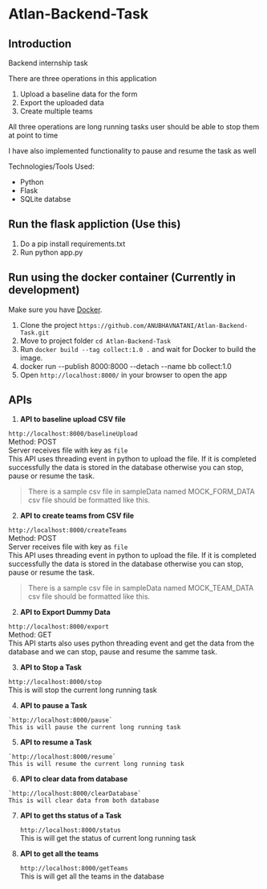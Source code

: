 # Atlan-Backend-Task

## Introduction

Backend internship task

There are three operations in this application
1. Upload a baseline data for the form
2. Export the uploaded data
3. Create multiple teams

All three operations are long running tasks user should be able to stop them at point to time

I have also implemented functionality to pause and resume the task as well

Technologies/Tools Used:
  - Python
  - Flask
  - SQLite databse

## Run the flask appliction (Use this)
1.  Do a pip install requirements.txt
2.  Run python app.py

## Run using the docker container (Currently in development)
Make sure you have [Docker](https://docs.docker.com/installation/).
  1. Clone the project
  `https://github.com/ANUBHAVNATANI/Atlan-Backend-Task.git`
  2. Move to project folder
  `cd Atlan-Backend-Task`
  3. Run `docker build --tag collect:1.0 .` and wait for Docker to build the image.
  4. docker run --publish 8000:8000 --detach --name bb collect:1.0
  5. Open `http://localhost:8000/` in your browser to open the app
  
  ## APIs
   1. **API to baseline upload CSV file**
   
   `http://localhost:8000/baselineUpload`  
   Method: POST  
   Server receives file with key as `file`  
   This API uses threading event in python to upload the file. If it is completed successfully the data is stored in the database otherwise you can stop, pause or resume the task.
   >There is a sample csv file in sampleData named MOCK_FORM_DATA csv file should be formatted like this.
   
   2. **API to create teams from CSV file**
  
   `http://localhost:8000/createTeams`  
   Method: POST  
   Server receives file with key as `file`  
   This API uses threading event in python to upload the file. If it is completed successfully the data is stored in the database otherwise you can stop, pause or resume the task.
   >There is a sample csv file in sampleData named MOCK_TEAM_DATA csv file should be formatted like this.
   
   
  2. **API to Export Dummy Data**
   
   `http://localhost:8000/export`  
   Method: GET  
   This API starts also uses python threading event and get the data from the database and we can stop, pause and resume the samme task.
   
 
  3. **API to Stop a Task**
   
   `http://localhost:8000/stop`    
    This is will stop the current long running task

  4. **API to pause a Task**
  
    `http://localhost:8000/pause`    
    This is will pause the current long running task

  5. **API to resume a Task**
  
    `http://localhost:8000/resume`    
    This is will resume the current long running task
  
  6. **API to clear data from database**
  
    `http://localhost:8000/clearDatabase`    
    This is will clear data from both database 

 7. **API to get ths status of a Task**
 
    `http://localhost:8000/status`    
    This is will get the status of current long running task

 8. **API to get all the teams**
 
    `http://localhost:8000/getTeams`    
    This is will get all the teams in the database